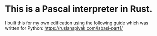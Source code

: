 # This is a Pascal interpreter in Rust.
I built this for my own edification using the following guide which was written for Python:
https://ruslanspivak.com/lsbasi-part1/
